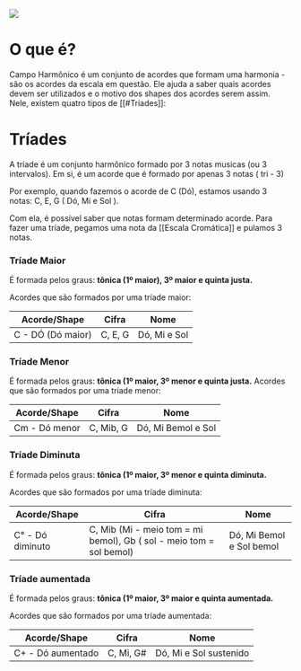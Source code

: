 ![](Images/Geral/Estrutura/Pasted%20image%2020240607114645.png)

# **O que é?**

Campo Harmônico é um conjunto de acordes que formam uma harmonia - são os acordes da escala em questão. Ele ajuda a saber quais acordes devem ser utilizados e o motivo dos shapes dos acordes serem assim. Nele, existem quatro tipos de [[#Triades]]:

	
# **Tríades**

A tríade é um conjunto harmônico formado por 3 notas musicas (ou 3 intervalos). 
Em si, é um acorde que é formado por apenas 3 notas ( tri - 3)



Por exemplo, quando fazemos o acorde de C (Dó), estamos usando 3 notas:
C, E, G ( Dó, Mi e Sol ).

Com ela, é possível saber que notas formam determinado acorde. Para fazer uma tríade, pegamos uma nota da [[Escala Cromática]] e pulamos 3 notas.

### Tríade Maior
É formada pelos graus: **tônica (1º maior), 3º maior e quinta justa.**

Acordes que são formados por uma tríade maior:

| Acorde/Shape      | Cifra   | Nome         |
| ----------------- | ------- | ------------ |
| C - DÓ (Dó maior) | C, E, G | Dó, Mi e Sol |


### Tríade Menor
É formada pelos graus: **tônica (1º maior, 3º menor e quinta justa.**
Acordes que são formados por uma tríade menor:

| Acorde/Shape  | Cifra     | Nome               |
| ------------- | --------- | ------------------ |
| Cm - Dó menor | C, Mib, G | Dó, Mi Bemol e Sol |


### Tríade Diminuta
É formada pelos graus: **tônica (1º maior, 3º menor e quinta diminuta.**

Acordes que são formados por uma tríade diminuta:

| Acorde/Shape     | Cifra                                                               | Nome                     |
| ---------------- | ------------------------------------------------------------------- | ------------------------ |
| C° - Dó diminuto | C, Mib (Mi - meio tom = mi bemol), Gb ( sol - meio tom = sol bemol) | Dó, Mi Bemol e Sol bemol |


### Tríade aumentada
É formada pelos graus: **tônica (1º maior, 3º maior e quinta aumentada.**

Acordes que são formados por uma tríade aumentada:

| Acorde/Shape      | Cifra     | Nome                   |
| ----------------- | --------- | ---------------------- |
| C+ - Dó aumentado | C, Mi, G# | Dó, Mi e Sol sustenido |
